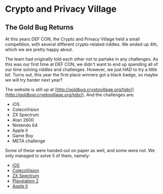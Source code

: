 # Crypto and Privacy Village
## The Gold Bug Returns

At this years DEF CON, the Crypto and Privacy Village held a small competition, with several different crypto-related riddles. We ended up 4th, which we are pretty happy about.

The team had originally told each other not to partake in any challenges. As this was our first time at DEF CON,
 we didn't want to end up spending all of our time solving riddles and challenges. However, we just HAD to try a little bit.
Turns out, this year the first place winners got a black badge, so maybe we will try harder next year?

The website is still up at [http://goldbug.cryptovillage.org/tgbr/](http://goldbug.cryptovillage.org/tgbr/). And the challenges are:

- iOS
- ColecoVision
- ZX Spectrum
- Atari 2600
- Nintendo 64
- Apple II
- Game Boy
- META challenge

Some of these were handed out on paper as well, and some were not. We only managed to solve 5 of them, namely:

- [iOS](./iOS/iOS.md)
- [ColecoVision](./ColecoVision/ColecoVision.md)
- [ZX Spectrum](./ZXSpectrum/ZXSpectrum.md)
- [Playstation 2](./Playstation2/Playstation2.md)
- [Apple II](./AppleII/AppleII.md)
